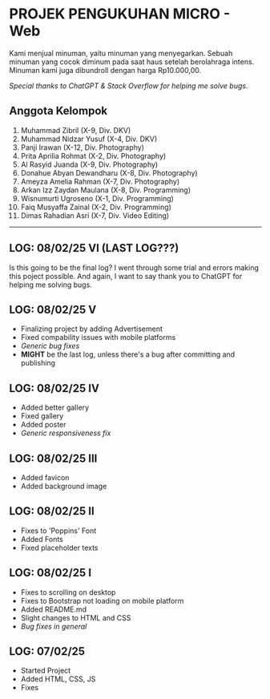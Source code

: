 # PROJEK PENGUKUHAN MICRO - Web

Kami menjual minuman, yaitu minuman yang menyegarkan. Sebuah minuman yang cocok diminum pada saat haus setelah berolahraga intens. Minuman kami juga dibundroll dengan harga Rp10.000,00.

*Special thanks to ChatGPT & Stack Overflow for helping me solve bugs.*

## Anggota Kelompok

1. Muhammad Zibril (X-9, Div. DKV)
2. Muhammad Nidzar Yusuf (X-4, Div. DKV)
3. Panji Irawan (X-12, Div. Photography)
4. Prita Aprilia Rohmat (X-2, Div. Photography)
5. Al Rasyid Juanda (X-9, Div. Photography)
6. Donahue Abyan Dewandharu (X-8, Div. Photography)
7. Ameyza Amelia Rahman (X-7, Div. Photography)
8. Arkan Izz Zaydan Maulana (X-8, Div. Programming)
9. Wisnumurti Ugroseno (X-1, Div. Programming)
10. Faiq Musyaffa Zainal (X-2, Div. Programming)
11. Dimas Rahadian Asri (X-7, Div. Video Editing)

---

## LOG: 08/02/25 VI (LAST LOG???)

Is this going to be the final log? I went through some trial and errors making this poject possible. And again, I want to say thank you to ChatGPT for helping me solving bugs.

## LOG: 08/02/25 V

- Finalizing project by adding Advertisement
- Fixed compability issues with mobile platforms
- *Generic bug fixes*
- **MIGHT** be the last log, unless there's a bug after committing and publishing

## LOG: 08/02/25 IV

- Added better gallery
- Fixed gallery
- Added poster
- *Generic responsiveness fix*

## LOG: 08/02/25 III

- Added favicon
- Added background image

## LOG: 08/02/25 II

- Fixes to 'Poppins' Font
- Added Fonts
- Fixed placeholder texts

## LOG: 08/02/25 I

- Fixes to scrolling on desktop
- Fixes to Bootstrap not loading on mobile platform
- Added README.md
- Slight changes to HTML and CSS
- *Bug fixes in general*

## LOG: 07/02/25

- Started Project
- Added HTML, CSS, JS
- Fixes
